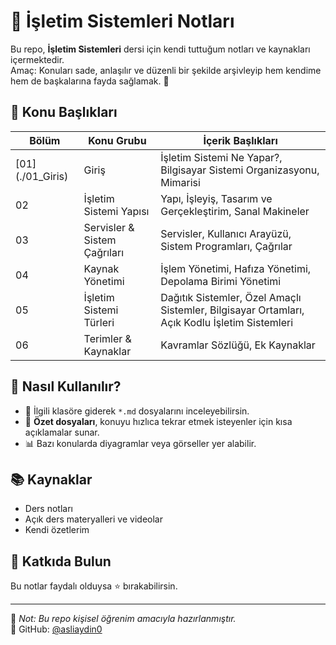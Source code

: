 # 🧠 İşletim Sistemleri Notları

Bu repo, **İşletim Sistemleri** dersi için kendi tuttuğum notları ve kaynakları içermektedir.  
Amaç: Konuları sade, anlaşılır ve düzenli bir şekilde arşivleyip hem kendime hem de başkalarına fayda sağlamak. 🚀

## 📂 Konu Başlıkları

| Bölüm | Konu Grubu                       | İçerik Başlıkları                                                                                   |
|-------|------------------------------------|-------------------------------------------------------------------------------------------------------|
|[01]   (./01_Giris) | Giriş                 | İşletim Sistemi Ne Yapar?, Bilgisayar Sistemi Organizasyonu, Mimarisi                                 |
| 02    | İşletim Sistemi Yapısı            | Yapı, İşleyiş, Tasarım ve Gerçekleştirim, Sanal Makineler                                             |
| 03    | Servisler & Sistem Çağrıları     | Servisler, Kullanıcı Arayüzü, Sistem Programları, Çağrılar                                            |
| 04    | Kaynak Yönetimi                   | İşlem Yönetimi, Hafıza Yönetimi, Depolama Birimi Yönetimi                                             |
| 05    | İşletim Sistemi Türleri          | Dağıtık Sistemler, Özel Amaçlı Sistemler, Bilgisayar Ortamları, Açık Kodlu İşletim Sistemleri        |
| 06    | Terimler & Kaynaklar            | Kavramlar Sözlüğü, Ek Kaynaklar                                                                      |

## 🧰 Nasıl Kullanılır?

- 📁 İlgili klasöre giderek `*.md` dosyalarını inceleyebilirsin.
- 📌 **Özet dosyaları**, konuyu hızlıca tekrar etmek isteyenler için kısa açıklamalar sunar.  
- 📊 Bazı konularda diyagramlar veya görseller yer alabilir.  

## 📚 Kaynaklar

- Ders notları    
- Açık ders materyalleri ve videolar  
- Kendi özetlerim

## 🤝 Katkıda Bulun

Bu notlar faydalı olduysa ⭐ bırakabilirsin.


---

📌 *Not: Bu repo kişisel öğrenim amacıyla hazırlanmıştır.*  
📩 GitHub: [@asliaydin0](https://github.com/asliaydin0)

